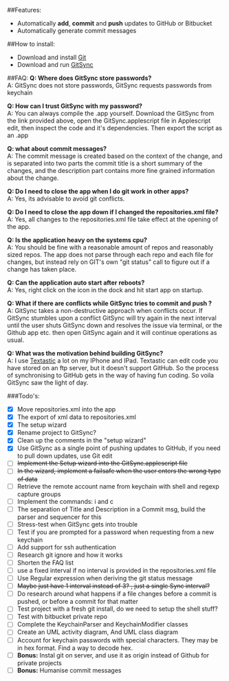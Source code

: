 ##Features:
- Automatically **add**, **commit** and **push** updates to GitHub or Bitbucket
- Automatically generate commit messages 

##How to install:
- Download and install [Git](http://git-scm.com/download/mac) 
- Download and run [GitSync](https://github.com/eonist/GitSync/archive/master.zip) 

##FAQ:
**Q: Where does GitSync store passwords?** <br/>
A: GitSync does not store passwords, GitSync requests passwords from keychain

**Q: How can I trust GitSync with my password?** <br/>
A: You can always compile the .app yourself. Download the GitSync from the link provided above, open the GitSync.applescript file in Applescript edit, then inspect the code and it's dependencies. Then export the script as an .app

**Q: what about commit messages?** <br/>
A: The commit message is created based on the context of the change, and is separated into two parts the commit title is a short summary of the changes, and the description part contains more fine grained information about the change. 

**Q: Do I need to close the app when I do git work in other apps?** <br/>
A: Yes, its advisable to avoid git conflicts.

**Q: Do I need to close the app down if I changed the repositories.xml file?** <br/>
A: Yes, all changes to the repositories.xml file take effect at the opening of the app. 

**Q: Is the application heavy on the systems cpu?** <br/>
A: You should be fine with a reasonable amount of repos and reasonably sized repos. The app does not parse through each repo and each file for changes, but instead rely on GIT's own "git status" call to figure out if a change has taken place.

**Q: Can the application auto start after reboots?** <br/>
A: Yes, right click on the icon in the dock and hit start app on startup.

**Q: What if there are conflicts while GitSync tries to commit and push ?** <br/>
A: GitSync takes a non-destructive approach when conflicts occur. If GitSync stumbles upon a conflict GitSync will try again in the next interval until the user shuts GitSync down and resolves the issue via terminal, or the Github app etc. then open GitSync again and it will continue operations as usual.

**Q: What was the motivation behind building GitSync?** <br/>
A: I use [Textastic](http://www.textasticapp.com) a lot on my IPhone and IPad. Textastic can edit code you have stored on an ftp server, but it doesn't support GitHub. So the process of synchronising to GitHub gets in the way of having fun coding. So voila GitSync saw the light of day. 

###Todo's:
- [x] Move repositories.xml into the app
- [x] The export of xml data to repositories.xml
- [x] The setup wizard
- [x] Rename project to GitSync?
- [x] Clean up the comments in the "setup wizard"
- [x] Use GitSync as a single point of pushing updates to GitHub, if you need to pull down updates, use Git edit
- [ ] ~~Implement the Setup wizard into the GitSync.applescript file~~
- [ ] ~~In the wizard, implement a failsafe when the user enters the wrong type of data~~
- [ ] Retrieve the remote account name from keychain with shell and regexp capture groups
- [ ] Implement the commands: i and c
- [ ] The separation of Title and Description in a Commit msg, build the parser and sequencer for this
- [ ] Stress-test when GitSync gets into trouble
- [ ] Test if you are prompted for a password when requesting from a new keychain
- [ ] Add support for ssh authentication
- [ ] Research git ignore and how it works
- [ ] Shorten the FAQ list
- [ ] use a fixed interval if no interval is provided in the repositories.xml file
- [ ] Use Regular expression when deriving the git status message
- [ ] ~~Maybe just have 1 interval instead of 3? , just a single Sync interval?~~
- [ ] Do research around what happens if a file changes before a commit is pushed, or before a commit for that matter
- [ ] Test project with a fresh git install, do we need to setup the shell stuff?
- [ ] Test with bitbucket private repo
- [ ] Complete the KeychainParser and KeychainModifier classes
- [ ] Create an UML activity diagram, And UML class diagram
- [ ] Account for keychain passwords with special characters. They may be in hex format. Find a way to decode hex.
- [ ] **Bonus:** Instal git on server, and use it as origin instead of Github for private projects
- [ ] **Bonus:** Humanise commit messages
